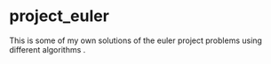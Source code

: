 # project_euler
This is some of my own solutions of the euler project problems using different algorithms .
